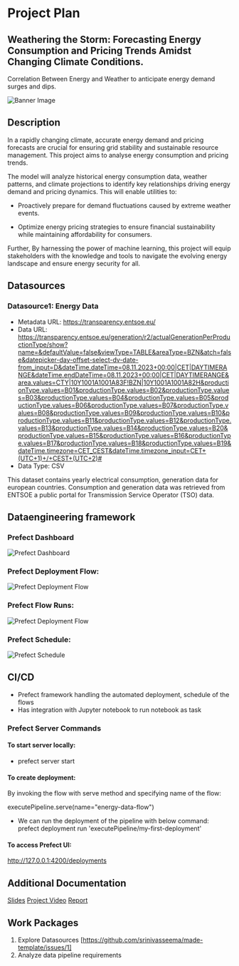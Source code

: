 
# Project Plan

## Weathering the Storm: Forecasting Energy Consumption and Pricing Trends Amidst Changing Climate Conditions. 
<!-- Give your project a short title. -->
Correlation Between Energy and Weather to anticipate energy demand surges and dips.

![Banner Image](https://github.com/srinivasseema/made-template/blob/main/project/banner.png)

## Description

<!-- Describe your data science project in max. 200 words. Consider writing about why and how you attempt it. -->

In a rapidly changing climate, accurate energy demand and pricing forecasts are crucial for ensuring grid stability and sustainable resource management. This project aims to analyse energy consumption and pricing trends.

The model will analyze historical energy consumption data, weather patterns, and climate projections to identify key relationships driving energy demand and pricing dynamics. This will enable utilities to:

* Proactively prepare for demand fluctuations caused by extreme weather events.

* Optimize energy pricing strategies to ensure financial sustainability while maintaining affordability for consumers.

Further, By harnessing the power of machine learning, this project will equip stakeholders with the knowledge and tools to navigate the evolving energy landscape and ensure energy security for all.


## Datasources

<!-- Describe each datasources you plan to use in a section. Use the prefic "DatasourceX" where X is the id of the datasource. -->

### Datasource1: Energy Data
* Metadata URL: https://transparency.entsoe.eu/
* Data URL: https://transparency.entsoe.eu/generation/r2/actualGenerationPerProductionType/show?name=&defaultValue=false&viewType=TABLE&areaType=BZN&atch=false&datepicker-day-offset-select-dv-date-from_input=D&dateTime.dateTime=08.11.2023+00:00|CET|DAYTIMERANGE&dateTime.endDateTime=08.11.2023+00:00|CET|DAYTIMERANGE&area.values=CTY|10Y1001A1001A83F!BZN|10Y1001A1001A82H&productionType.values=B01&productionType.values=B02&productionType.values=B03&productionType.values=B04&productionType.values=B05&productionType.values=B06&productionType.values=B07&productionType.values=B08&productionType.values=B09&productionType.values=B10&productionType.values=B11&productionType.values=B12&productionType.values=B13&productionType.values=B14&productionType.values=B20&productionType.values=B15&productionType.values=B16&productionType.values=B17&productionType.values=B18&productionType.values=B19&dateTime.timezone=CET_CEST&dateTime.timezone_input=CET+(UTC+1)+/+CEST+(UTC+2)#
* Data Type: CSV

This dataset contains yearly electrical consumption, generation data for european countries. Consumption and generation data was retrieved from ENTSOE a public portal for Transmission Service Operator (TSO) data. 


## Dataengineering framework 

### Prefect Dashboard
![Prefect Dashboard](https://github.com/srinivasseema/made-template/blob/main/project/imgs/prefect_dashboard.png)

### Prefect Deployment Flow:
![Prefect Deployment Flow](https://github.com/srinivasseema/made-template/blob/main/project/imgs/prefect_flow.png)

### Prefect Flow Runs:
![Prefect Deployment Flow](https://github.com/srinivasseema/made-template/blob/main/project/imgs/prefect_flowruns.png)

### Prefect Schedule:
![Prefect Schedule](https://github.com/srinivasseema/made-template/blob/main/project/imgs/prefect_schedule.png)

## CI/CD
* Prefect framework handling the automated deployment, schedule of the flows
* Has integration with Jupyter notebook to run notebook as task

### Prefect Server Commands
#### To start server locally:
* prefect server start

#### To create deployment:
By invoking the flow with serve method and specifying name of the flow:

executePipeline.serve(name="energy-data-flow")

* We can run the deployment of the pipeline with below command:
prefect deployment run 'executePipeline/my-first-deployment'

#### To access Prefect UI:
http://127.0.0.1:4200/deployments


## Additional Documentation

[Slides](https://github.com/srinivasseema/made-template/blob/main/project/slides.pdf)
[Project Video](https://github.com/srinivasseema/made-template/blob/main/project/project-video.mp4)
[Report](https://github.com/srinivasseema/made-template/blob/main/project/report.ipynb)

## Work Packages

<!-- List of work packages ordered sequentially, each pointing to an issue with more details. -->

1. Explore Datasources [https://github.com/srinivasseema/made-template/issues/1]
2. Analyze data pipeline requirements
